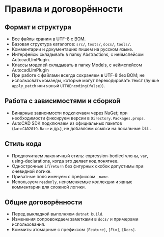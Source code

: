 ﻿# Правила и договорённости

## Формат и структура
- Все файлы храним в UTF-8 с BOM.
- Базовая структура каталогов: `src/`, `tests/`, `docs/`, `tools/`.
- Комментарии и документацию пишем на русском языке.
- Интерфейсы складывать в папку Abstractions, с неймспейсом AutocadLlmPlugin.
- Классы моделей складывать в папку Models, с неймспейсом AutocadLlmPlugin
- При работе с файлами всегда сохраняем в UTF-8 без BOM; не использовать команды, которые могут перекодировать текст (лучше `apply_patch` или явный `UTF8Encoding(false)`).

## Работа с зависимостями и сборкой
- Бинарные зависимости подключаем через NuGet; при необходимости фиксируем версии в `Directory.Packages.props`.
- AutoCAD SDK подключаем из официальных пакетов (`AutoCAD2019.Base` и др.), не добавляем ссылки на локальные DLL.

## Стиль кода
- Предпочитаем лаконичный стиль: expression-bodied члены, `var`, using-declarations, когда это делает код понятнее.
- Однострочные `if`/`return` без фигурных скобок допустимы при очевидной логике.
- Приватные поля именуем с префиксом `_name`.
- Используем `readonly`, неизменяемые коллекции и явные комментарии для сложной логики.

## Общие договорённости
- Перед выкладкой выполняем `dotnet build`.
- Изменения сопровождаем заметками в `docs/` и примерами использования.
- Коммиты атомарные с префиксом `[Feature]`, `[Fix]`, `[Docs]`.